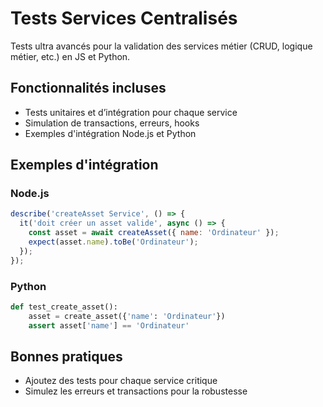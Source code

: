 # Tests Services Centralisés

Tests ultra avancés pour la validation des services métier (CRUD, logique métier, etc.) en JS et Python.

## Fonctionnalités incluses
- Tests unitaires et d’intégration pour chaque service
- Simulation de transactions, erreurs, hooks
- Exemples d'intégration Node.js et Python

## Exemples d'intégration

### Node.js
```js
describe('createAsset Service', () => {
  it('doit créer un asset valide', async () => {
    const asset = await createAsset({ name: 'Ordinateur' });
    expect(asset.name).toBe('Ordinateur');
  });
});
```

### Python
```python
def test_create_asset():
    asset = create_asset({'name': 'Ordinateur'})
    assert asset['name'] == 'Ordinateur'
```

## Bonnes pratiques
- Ajoutez des tests pour chaque service critique
- Simulez les erreurs et transactions pour la robustesse

